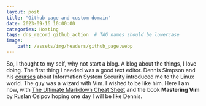 ```yaml
---
layout: post
title: "Github page and custom domain"
date: 2023-09-16 10:00:00
categories: Hosting
tags: dns_record github_action  # TAG names should be lowercase
image:
    path: /assets/img/headers/github_page.webp
---
```

So, I thought to my self, why not start a blog. A blog about the things, I love doing. The first thing I needed was a good text editor. Dennis Simpson and his [courses](https://zonzorp.github.io/) about Information System Security introduced me to the Linux world. The guy was a wizard with Vim. I wished to be like him. Here I am now, with [The Ultimate Markdown Cheat Sheet](https://towardsdatascience.com/the-ultimate-markdown-cheat-sheet-3d3976b31a0) and the book **Mastering Vim** by Ruslan Osipov hoping one day I will be like Dennis.

